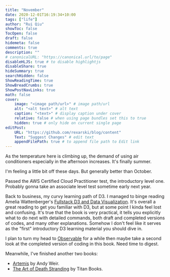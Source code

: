 ```yaml
---
title: "November"
date: 2020-12-01T16:19:34+10:00
tags: ["life"]
author: "Rui Qiu"
showToc: false
TocOpen: false
draft: false
hidemeta: false
comments: true
description: ""
# canonicalURL: "https://canonical.url/to/page"
disableHLJS: true # to disable highlightjs
disableShare: true
hideSummary: true
searchHidden: false
ShowReadingTime: true
ShowBreadCrumbs: true
ShowPostNavLinks: true
math: false
cover:
    image: "<image path/url>" # image path/url
    alt: "<alt text>" # alt text
    caption: "<text>" # display caption under cover
    relative: false # when using page bundles set this to true
    hidden: true # only hide on current single page
editPost:
    URL: "https://github.com/rexarski/blog/content"
    Text: "Suggest Changes" # edit text
    appendFilePath: true # to append file path to Edit link
---
```


As the temperature here is climbing up, the demand of using air conditioners especially in the afternoon increases. It's finally summer.

I'm feeling a little bit off these days. But generally better than October.

Passed the AWS Certified Cloud Practitioner test, the introductory level one. Probably gonna take an associate level test sometime early next year.

Back to business, my curvy learning path of D3. I managed to binge reading Amelia Wattenberger's [Fullstack D3 and Data Visualization](https://www.newline.co/fullstack-d3). It's overall a great reading to get you familiar with D3, but at some point I kinda feel lost and confusing. It's true that the book is very practical, it tells you explicitly what to do next with detailed commands, both draft and completed versions of codes, and many other explanations. Somehow I don't feel like it serves as the "first" introductory D3 learning material you should dive in.

I plan to turn my head to [Observable](https://observablehq.com/) for a while then maybe take a second look at the completed version of coding in this book. Need time to digest.

Meanwhile, I've finished another two books:

- [Artemis](https://www.goodreads.com/book/show/34928122-artemis) by Andy Weir.
- [The Art of Death Stranding](https://www.goodreads.com/book/show/52504858-the-art-of-death-stranding) by Titan Books.
